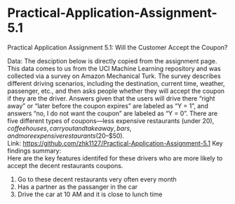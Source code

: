 # Practical-Application-Assignment-5.1
Practical Application Assignment 5.1: Will the Customer Accept the Coupon?


  Data: The desciption below is directly copied from the assignment page. This data comes to us from the UCI Machine Learning repository and was collected via a survey on Amazon Mechanical Turk. The survey describes different driving scenarios, including the destination, current time, weather, passenger, etc., and then asks people whether they will accept the coupon if they are the driver. Answers given that the users will drive there “right away” or “later before the coupon expires” are labeled as “Y = 1”, and answers “no, I do not want the coupon” are labeled as “Y = 0”. There are five different types of coupons—less expensive restaurants (under $20), coffee houses, carry out and take away, bars, and more expensive restaurants ($20–$50).  
Link: https://github.com/zhk1127/Practical-Application-Assignment-5.1
Key findings summary:  
Here are the key features identifed for these drivers who are more likely to accept the decent restaurants coupons.  
1. Go to these decent restaurants very often every month  
2. Has a partner as the passanger in the car  
3. Drive the car at 10 AM and it is close to lunch time  
